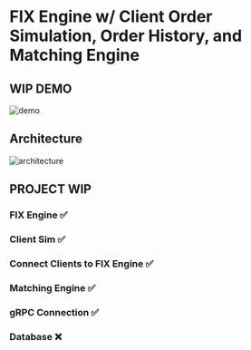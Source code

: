 # FIX Engine w/ Client Order Simulation, Order History, and Matching Engine

## WIP DEMO
![demo](https://i.imgur.com/QA1OhZE.gif)

## Architecture
![architecture](https://i.imgur.com/jDDz8Oi.png)

## PROJECT WIP
### FIX Engine :white_check_mark:
### Client Sim :white_check_mark:
### Connect Clients to FIX Engine :white_check_mark:
### Matching Engine :white_check_mark:
### gRPC Connection :white_check_mark:
### Database :x:
